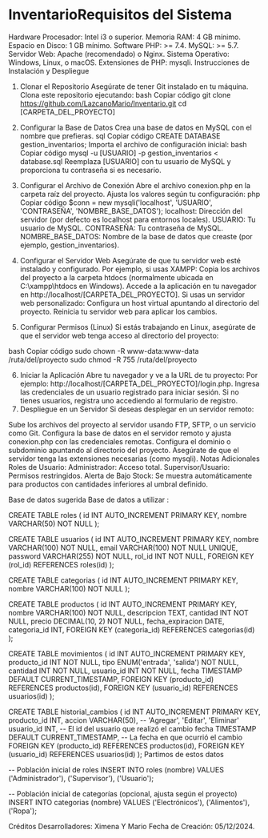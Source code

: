 # InventarioRequisitos del Sistema
Hardware
Procesador: Intel i3 o superior.
Memoria RAM: 4 GB mínimo.
Espacio en Disco: 1 GB mínimo.
Software
PHP: >= 7.4.
MySQL: >= 5.7.
Servidor Web: Apache (recomendado) o Nginx.
Sistema Operativo: Windows, Linux, o macOS.
Extensiones de PHP: mysqli.
Instrucciones de Instalación y Despliegue

1. Clonar el Repositorio
Asegúrate de tener Git instalado en tu máquina.
Clona este repositorio ejecutando:
bash
Copiar código
git clone https://github.com/LazcanoMario/Inventario.git
cd [CARPETA_DEL_PROYECTO]

2. Configurar la Base de Datos
Crea una base de datos en MySQL con el nombre que prefieras.
sql
Copiar código
CREATE DATABASE gestion_inventarios;
Importa el archivo de configuración inicial:
bash
Copiar código
mysql -u [USUARIO] -p gestion_inventarios < database.sql
Reemplaza [USUARIO] con tu usuario de MySQL y proporciona tu contraseña si es necesario.

3. Configurar el Archivo de Conexión
Abre el archivo conexion.php en la carpeta raíz del proyecto.
Ajusta los valores según tu configuración:
php
Copiar código
$conn = new mysqli('localhost', 'USUARIO', 'CONTRASEÑA', 'NOMBRE_BASE_DATOS');
localhost: Dirección del servidor (por defecto es localhost para entornos locales).
USUARIO: Tu usuario de MySQL.
CONTRASEÑA: Tu contraseña de MySQL.
NOMBRE_BASE_DATOS: Nombre de la base de datos que creaste (por ejemplo, gestion_inventarios).

4. Configurar el Servidor Web
Asegúrate de que tu servidor web esté instalado y configurado. Por ejemplo, si usas XAMPP:
Copia los archivos del proyecto a la carpeta htdocs (normalmente ubicada en C:\xampp\htdocs en Windows).
Accede a la aplicación en tu navegador en http://localhost/[CARPETA_DEL_PROYECTO].
Si usas un servidor web personalizado:
Configura un host virtual apuntando al directorio del proyecto.
Reinicia tu servidor web para aplicar los cambios.
5. Configurar Permisos (Linux)
Si estás trabajando en Linux, asegúrate de que el servidor web tenga acceso al directorio del proyecto:

bash
Copiar código
sudo chown -R www-data:www-data /ruta/del/proyecto
sudo chmod -R 755 /ruta/del/proyecto

6. Iniciar la Aplicación
Abre tu navegador y ve a la URL de tu proyecto:
Por ejemplo: http://localhost/[CARPETA_DEL_PROYECTO]/login.php.
Ingresa las credenciales de un usuario registrado para iniciar sesión.
Si no tienes usuarios, registra uno accediendo al formulario de registro.
7. Despliegue en un Servidor
Si deseas desplegar en un servidor remoto:

Sube los archivos del proyecto al servidor usando FTP, SFTP, o un servicio como Git.
Configura la base de datos en el servidor remoto y ajusta conexion.php con las credenciales remotas.
Configura el dominio o subdominio apuntando al directorio del proyecto.
Asegúrate de que el servidor tenga las extensiones necesarias (como mysqli).
Notas Adicionales
Roles de Usuario:
Administrador: Acceso total.
Supervisor/Usuario: Permisos restringidos.
Alerta de Bajo Stock: Se muestra automáticamente para productos con cantidades inferiores al umbral definido.



Base de datos sugerida
Base de datos a utilizar : 


CREATE TABLE roles (
    id INT AUTO_INCREMENT PRIMARY KEY,
    nombre VARCHAR(50) NOT NULL
);


CREATE TABLE usuarios (
    id INT AUTO_INCREMENT PRIMARY KEY,
    nombre VARCHAR(100) NOT NULL,
    email VARCHAR(100) NOT NULL UNIQUE,
    password VARCHAR(255) NOT NULL,
    rol_id INT NOT NULL,
    FOREIGN KEY (rol_id) REFERENCES roles(id)
);


CREATE TABLE categorias (
    id INT AUTO_INCREMENT PRIMARY KEY,
    nombre VARCHAR(100) NOT NULL
);


CREATE TABLE productos (
    id INT AUTO_INCREMENT PRIMARY KEY,
    nombre VARCHAR(100) NOT NULL,
    descripcion TEXT,
    cantidad INT NOT NULL,
    precio DECIMAL(10, 2) NOT NULL,
    fecha_expiracion DATE,
    categoria_id INT,
    FOREIGN KEY (categoria_id) REFERENCES categorias(id)
);


CREATE TABLE movimientos (
    id INT AUTO_INCREMENT PRIMARY KEY,
    producto_id INT NOT NULL,
    tipo ENUM('entrada', 'salida') NOT NULL,
    cantidad INT NOT NULL,
    usuario_id INT NOT NULL,
    fecha TIMESTAMP DEFAULT CURRENT_TIMESTAMP,
    FOREIGN KEY (producto_id) REFERENCES productos(id),
    FOREIGN KEY (usuario_id) REFERENCES usuarios(id)
);

CREATE TABLE historial_cambios ( id INT AUTO_INCREMENT PRIMARY KEY, producto_id INT, accion VARCHAR(50), -- 'Agregar', 'Editar', 'Eliminar' usuario_id INT, -- El id del usuario que realizó el cambio fecha TIMESTAMP DEFAULT CURRENT_TIMESTAMP, -- La fecha en que ocurrió el cambio FOREIGN KEY (producto_id) REFERENCES productos(id), FOREIGN KEY (usuario_id) REFERENCES usuarios(id) );
Partimos de estos datos 
	

-- Población inicial de roles
INSERT INTO roles (nombre) VALUES 
('Administrador'), 
('Supervisor'), 
('Usuario');

-- Población inicial de categorías (opcional, ajusta según el proyecto)
INSERT INTO categorias (nombre) VALUES 
('Electrónicos'), 
('Alimentos'), 
('Ropa');




Créditos
Desarrolladores: Ximena Y Mario
Fecha de Creación: 05/12/2024.


